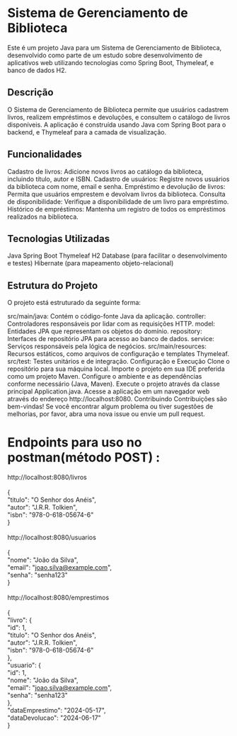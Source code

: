# Sistema de Gerenciamento de Biblioteca
Este é um projeto Java para um Sistema de Gerenciamento de Biblioteca, desenvolvido como parte de um estudo sobre desenvolvimento de aplicativos web utilizando tecnologias como Spring Boot, Thymeleaf, e banco de dados H2.

## Descrição
O Sistema de Gerenciamento de Biblioteca permite que usuários cadastrem livros, realizem empréstimos e devoluções, e consultem o catálogo de livros disponíveis. A aplicação é construída usando Java com Spring Boot para o backend, e Thymeleaf para a camada de visualização.

## Funcionalidades
Cadastro de livros: Adicione novos livros ao catálogo da biblioteca, incluindo título, autor e ISBN.
Cadastro de usuários: Registre novos usuários da biblioteca com nome, email e senha.
Empréstimo e devolução de livros: Permita que usuários emprestem e devolvam livros da biblioteca.
Consulta de disponibilidade: Verifique a disponibilidade de um livro para empréstimo.
Histórico de empréstimos: Mantenha um registro de todos os empréstimos realizados na biblioteca.
## Tecnologias Utilizadas
Java
Spring Boot
Thymeleaf
H2 Database (para facilitar o desenvolvimento e testes)
Hibernate (para mapeamento objeto-relacional)
## Estrutura do Projeto
O projeto está estruturado da seguinte forma:

src/main/java: Contém o código-fonte Java da aplicação.
controller: Controladores responsáveis por lidar com as requisições HTTP.
model: Entidades JPA que representam os objetos do domínio.
repository: Interfaces de repositório JPA para acesso ao banco de dados.
service: Serviços responsáveis pela lógica de negócios.
src/main/resources: Recursos estáticos, como arquivos de configuração e templates Thymeleaf.
src/test: Testes unitários e de integração.
Configuração e Execução
Clone o repositório para sua máquina local.
Importe o projeto em sua IDE preferida como um projeto Maven.
Configure o ambiente e as dependências conforme necessário (Java, Maven).
Execute o projeto através da classe principal Application.java.
Acesse a aplicação em um navegador web através do endereço http://localhost:8080.
Contribuindo
Contribuições são bem-vindas! Se você encontrar algum problema ou tiver sugestões de melhorias, por favor, abra uma nova issue ou envie um pull request.

# Endpoints para uso no postman(método POST) :
http://localhost:8080/livros </br></br>
{</br>
    "titulo": "O Senhor dos Anéis",</br>
    "autor": "J.R.R. Tolkien",</br>
    "isbn": "978-0-618-05674-6"</br>
}</br></br>
http://localhost:8080/usuarios</br></br>
{</br>
    "nome": "João da Silva",</br>
    "email": "joao.silva@example.com",</br>
    "senha": "senha123"</br>
}</br></br>
http://localhost:8080/emprestimos</br></br>
{</br>
    "livro": {</br>
        "id": 1,</br>
        "titulo": "O Senhor dos Anéis",</br>
        "autor": "J.R.R. Tolkien",</br>
        "isbn": "978-0-618-05674-6"</br>
    },</br>
    "usuario": {</br>
        "id": 1,</br>
        "nome": "João da Silva",</br>
        "email": "joao.silva@example.com",</br>
        "senha": "senha123"</br>
    },</br>
    "dataEmprestimo": "2024-05-17",</br>
    "dataDevolucao": "2024-06-17"</br>
}</br>




